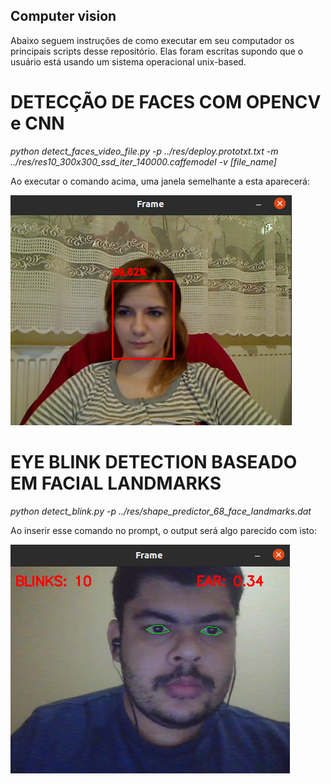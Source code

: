 ## Computer vision

Abaixo seguem instruções de como executar em seu computador os principais scripts desse repositório. Elas foram escritas supondo que o usuário está usando um sistema operacional unix-based.

# DETECÇÃO DE FACES COM OPENCV e CNN

*python detect_faces_video_file.py -p ../res/deploy.prototxt.txt -m ../res/res10_300x300_ssd_iter_140000.caffemodel -v [file_name]*

Ao executar o comando acima, uma janela semelhante a esta aparecerá:<br>

![Detecção de faces com OpenCV](/images/detect_faces_video_file_showcase.png)

# EYE BLINK DETECTION BASEADO EM FACIAL LANDMARKS

*python detect_blink.py -p ../res/shape_predictor_68_face_landmarks.dat*

Ao inserir esse comando no prompt, o output será algo parecido com isto:<br>

![Eye blink detection com dlib](/images/detect_blink_showcase.png)
